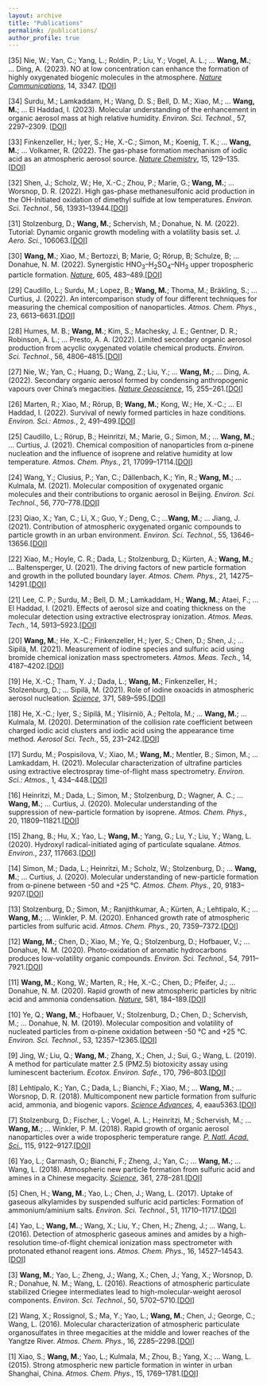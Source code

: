 ```yaml
---
layout: archive
title: "Publications"
permalink: /publications/
author_profile: true
---
```


[35] Nie, W.; Yan, C.; Yang, L.; Roldin, P.; Liu, Y.; Vogel, A. L.; ... **Wang, M.**; ... Ding, A. (2023). NO at low concentration can enhance the formation of highly oxygenated biogenic molecules in the atmosphere. *<u>Nature Communications</u>*, 14, 3347. [[DOI](https://doi.org/10.1038/s41467-023-39066-4)]

[34] Surdu, M.; Lamkaddam, H.; Wang, D. S.; Bell, D. M.; Xiao, M.; ... **Wang, M.**; ... El Haddad, I. (2023). Molecular understanding of the enhancement in organic aerosol mass at high relative humidity. *Environ. Sci. Technol.*, 57, 2297–2309. [[DOI](https://doi.org/10.1021/acs.est.2c04587)]

[33] Finkenzeller, H.; Iyer, S.; He, X.-C.; Simon, M.; Koenig, T. K.; ... **Wang, M.**; ... Volkamer, R. (2022). The gas-phase formation mechanism of iodic acid as an atmospheric aerosol source. <u>*Nature Chemistry*</u>, 15, 129–135. [[DOI](https://doi.org/10.1038/s41557-022-01067-z)]

[32] Shen, J.; Scholz, W.; He, X.-C.; Zhou, P.; Marie, G.; **Wang, M.**; ... Worsnop, D. R. (2022). High gas-phase methanesulfonic acid production in the OH-Initiated oxidation of dimethyl sulfide at low temperatures. *Environ. Sci. Technol.*, 56, 13931–13944.[[DOI](https://doi.org/10.1021/acs.est.2c05154)]

[31] Stolzenburg, D.; **Wang, M.**; Schervish, M.; Donahue, N. M. (2022). Tutorial: Dynamic organic growth modeling with a volatility basis set. *J. Aero. Sci.*, 106063.[[DOI](https://doi.org/10.1016/j.jaerosci.2022.106063)]

[30] **Wang, M.**; Xiao, M.; Bertozzi, B; Marie, G; Rörup, B; Schulze, B; ... Donahue, N. M. (2022). Synergistic HNO<sub>3</sub>–H<sub>2</sub>SO<sub>4</sub>–NH<sub>3</sub> upper tropospheric particle formation. <u>*Nature*</u>, 605, 483–489.[[DOI](https://doi.org/10.1038/s41586-022-04605-4)]

[29] Caudillo, L.; Surdu, M.; Lopez, B.; **Wang, M.**; Thoma, M.; Bräkling, S.; ... Curtius, J. (2022). An intercomparison study of four different techniques for measuring the chemical composition of nanoparticles. *Atmos. Chem. Phys.*, 23, 6613–6631.[[DOI](https://doi.org/10.5194/acp-23-6613-2023)]

[28] Humes, M. B.; **Wang, M.**; Kim, S.; Machesky, J. E.; Gentner, D. R.; Robinson, A. L.; ... Presto, A. A. (2022). Limited secondary organic aerosol production from acyclic oxygenated volatile chemical products. *Environ. Sci. Technol.*, 56, 4806–4815.[[DOI](https://doi.org/10.1021/acs.est.1c07354)]

[27] Nie, W.; Yan, C.; Huang, D.; Wang, Z.; Liu, Y.; ... **Wang, M.**; ... Ding, A. (2022). Secondary organic aerosol formed by condensing anthropogenic vapours over China’s megacities. *<u>Nature Geoscience*</u>, 15, 255–261.[[DOI](https://doi.org/10.1038/s41561-022-00922-5)]

[26] Marten, R.; Xiao, M.; Rörup, B; **Wang, M.**; Kong, W.; He, X.-C.; ... El Haddad, I. (2022). Survival of newly formed particles in haze conditions. *Environ. Sci.: Atmos.*, 2, 491–499.[[DOI](https://doi.org/10.1039/D2EA00007E)]

[25] Caudillo, L.; Rörup, B.; Heinritzi, M.; Marie, G.; Simon, M.; ... **Wang, M.**; ... Curtius, J. (2021). Chemical composition of nanoparticles from α-pinene nucleation and the influence of isoprene and relative humidity at low temperature. *Atmos. Chem. Phys.*, 21, 17099–17114.[[DOI](https://doi.org/10.5194/acp-21-17099-2021)]

[24] Wang, Y.; Clusius, P.; Yan, C.; Dällenbach, K.; Yin, R.; **Wang, M.**; ... Kulmala, M. (2021). Molecular composition of oxygenated organic molecules and their contributions to organic aerosol in Beijing. *Environ. Sci. Technol.*, 56, 770–778.[[DOI](https://doi.org/10.1021/acs.est.1c05191)]

[23] Qiao, X.; Yan, C.; Li, X.; Guo, Y.; Deng, C.; ...**Wang, M.**; ... Jiang, J. (2021). Contribution of atmospheric oxygenated organic compounds to particle growth in an urban environment. *Environ. Sci. Technol.*, 55, 13646–13656.[[DOI](https://doi.org/10.1021/acs.est.1c02095)]

[22] Xiao, M.; Hoyle, C. R.; Dada, L.; Stolzenburg, D.; Kürten, A.; **Wang, M.**; ... Baltensperger, U. (2021). The driving factors of new particle formation and growth in the polluted boundary layer. *Atmos. Chem. Phys.*, 21, 14275–14291.[[DOI](https://doi.org/10.5194/acp-21-14275-2021)]

[21] Lee, C. P.; Surdu, M.; Bell, D. M.; Lamkaddam, H.; **Wang, M.**; Ataei, F.; ... El Haddad, I. (2021). Effects of aerosol size and coating thickness on the molecular detection using extractive electrospray ionization. *Atmos. Meas. Tech.*, 14, 5913–5923.[[DOI](https://doi.org/10.5194/amt-14-5913-2021)]

[20] **Wang, M.**; He, X.-C.; Finkenzeller, H.; Iyer, S.; Chen, D.; Shen, J.; ... Sipilä, M. (2021). Measurement of iodine species and sulfuric acid using bromide chemical ionization mass spectrometers. *Atmos. Meas. Tech.*, 14, 4187–4202.[[DOI](https://doi.org/10.5194/amt-14-4187-2021)]

[19] He, X.-C.; Tham, Y. J.; Dada, L.; **Wang, M.**; Finkenzeller, H.; Stolzenburg, D.; ... Sipilä, M. (2021). Role of iodine oxoacids in atmospheric aerosol nucleation. <u>*Science*</u>, 371, 589–595.[[DOI](https://doi.org/10.1126/science.abe0298)]

[18] He, X.-C.; Iyer, S.; Sipilä, M.; Ylisirniö, A.; Peltola, M.; ... **Wang, M.**; ... Kulmala, M. (2020). Determination of the collision rate coefficient between charged iodic acid clusters and iodic acid using the appearance time method. *Aerosol Sci. Tech.*, 55, 231–242.[[DOI](https://doi.org/10.1080/02786826.2020.1839013)]

[17] Surdu, M.; Pospisilova, V.; Xiao, M.; **Wang, M.**; Mentler, B.; Simon, M.; ... Lamkaddam, H. (2021). Molecular characterization of ultrafine particles using extractive electrospray time-of-flight mass spectrometry. *Environ. Sci.: Atmos.*, 1, 434–448.[[DOI](https://doi.org/10.1039/D1EA00050K)]

[16] Heinritzi, M.; Dada, L.; Simon, M.; Stolzenburg, D.; Wagner, A. C.; ... **Wang, M.**; ... Curtius, J. (2020). Molecular understanding of the suppression of new-particle formation by isoprene. *Atmos. Chem. Phys.*, 20, 11809–11821.[[DOI](https://doi.org/10.5194/acp-20-11809-2020)]

[15] Zhang, B.; Hu, X.; Yao, L.; **Wang, M.**; Yang, G.; Lu, Y.; Liu, Y.; Wang, L. (2020). Hydroxyl radical-initiated aging of particulate squalane. *Atmos. Environ.*, 237, 117663.[[DOI](https://doi.org/10.1016/j.atmosenv.2020.117663)]

[14] Simon, M.; Dada, L.; Heinritzi, M.; Scholz, W.; Stolzenburg, D.; ... **Wang, M.**; ... Curtius, J. (2020). Molecular understanding of new-particle formation from α-pinene between -50 and +25 &deg;C. *Atmos. Chem. Phys.*, 20, 9183–9207.[[DOI](https://doi.org/10.5194/acp-20-9183-2020)]

[13] Stolzenburg, D.; Simon, M.; Ranjithkumar, A.; Kürten, A.; Lehtipalo, K.; ... **Wang, M.**; ... Winkler, P. M. (2020). Enhanced growth rate of atmospheric particles from sulfuric acid. *Atmos. Chem. Phys.*, 20, 7359–7372.[[DOI](https://doi.org/10.5194/acp-20-7359-2020)]

[12] **Wang, M.**; Chen, D.; Xiao, M.; Ye, Q.; Stolzenburg, D.; Hofbauer, V.; ... Donahue, N. M. (2020). Photo-oxidation of aromatic hydrocarbons produces low-volatility organic compounds. *Environ. Sci. Technol.*, 54, 7911–7921.[[DOI](https://doi.org/10.1021/acs.est.0c02100)]

[11] **Wang, M.**; Kong, W.; Marten, R.; He, X.-C.; Chen, D.; Pfeifer, J.; ... Donahue, N. M. (2020). Rapid growth of new atmospheric particles by nitric acid and ammonia condensation. <u>*Nature*</u>, 581, 184–189.[[DOI](https://doi.org/10.1038/s41586-020-2270-4)]

[10] Ye, Q.; **Wang, M.**; Hofbauer, V.; Stolzenburg, D.; Chen, D.; Schervish, M.; ... Donahue, N. M. (2019). Molecular composition and volatility of nucleated particles from α-pinene oxidation between -50 &deg;C and +25 &deg;C. *Environ. Sci. Technol.*, 53, 12357–12365.[[DOI](https://doi.org/10.1021/acs.est.9b03265)]

[9] Jing, W.; Liu, Q.; **Wang, M.**; Zhang, X.; Chen, J.; Sui, G.; Wang, L. (2019). A method for particulate matter 2.5 (PM2.5) biotoxicity assay using luminescent bacterium. *Ecotox. Environ. Safe.*, 170, 796–803.[[DOI](https://doi.org/10.1016/j.ecoenv.2018.12.030)]

[8] Lehtipalo, K.; Yan, C.; Dada, L.; Bianchi, F.; Xiao, M.; ... **Wang, M.**; ... Worsnop, D. R. (2018). Multicomponent new particle formation from sulfuric acid, ammonia, and biogenic vapors. <u>*Science Advances*</u>, 4, eaau5363.[[DOI](https://doi.org/10.1126/sciadv.aau5363)]

[7] Stolzenburg, D.; Fischer, L.; Vogel, A. L.; Heinritzi, M.; Schervish, M.; ... **Wang, M.**; ... Winkler, P. M. (2018). Rapid growth of organic aerosol nanoparticles over a wide tropospheric temperature range. <u>*P. Natl. Acad. Sci.*</u>, 115, 9122–9127.[[DOI](https://doi.org/10.1073/pnas.1807604115)]

[6] Yao, L.; Garmash, O.; Bianchi, F.; Zheng, J.; Yan, C.; ... **Wang, M.**; ... Wang, L. (2018). Atmospheric new particle formation from sulfuric acid and amines in a Chinese megacity. <u>*Science*</u>, 361, 278–281.[[DOI](https://doi.org/10.1126/science.aao4839)]

[5] Chen, H.; **Wang, M.**; Yao, L.; Chen, J.; Wang, L. (2017). Uptake of gaseous alkylamides by suspended sulfuric acid particles: Formation of ammonium/aminium salts. *Environ. Sci. Technol.*, 51, 11710–11717.[[DOI](https://doi.org/10.1021/acs.est.7b03175)]

[4] Yao, L.; **Wang, M.**.; Wang, X.; Liu, Y.; Chen, H.; Zheng, J.; ... Wang, L. (2016). Detection of atmospheric gaseous amines and amides by a high-resolution time-of-flight chemical ionization mass spectrometer with protonated ethanol reagent ions. *Atmos. Chem. Phys.*, 16, 14527–14543.[[DOI](https://doi.org/10.5194/acp-16-14527-2016)]

[3] **Wang, M.**; Yao, L.; Zheng, J.; Wang, X.; Chen, J.; Yang, X.; Worsnop, D. R.; Donahue, N. M.; Wang, L. (2016). Reactions of atmospheric particulate stabilized Criegee intermediates lead to high-molecular-weight aerosol components. *Environ. Sci. Technol.*, 50, 5702–5710.[[DOI](https://doi.org/10.1021/acs.est.6b02114)]

[2] Wang, X.; Rossignol, S.; Ma, Y.; Yao, L.; **Wang, M.**; Chen, J.; George, C.; Wang, L. (2016). Molecular characterization of atmospheric particulate organosulfates in three megacities at the middle and lower reaches of the Yangtze River. *Atmos. Chem. Phys.*, 16, 2285–2298.[[DOI](https://doi.org/10.5194/acp-16-2285-2016)]

[1] Xiao, S.; **Wang, M.**; Yao, L.; Kulmala, M.; Zhou, B.; Yang, X.; ... Wang, L. (2015). Strong atmospheric new particle formation in winter in urban Shanghai, China. *Atmos. Chem. Phys.*, 15, 1769–1781.[[DOI](https://doi.org/10.5194/acp-15-1769-2015)]

